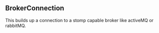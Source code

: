 BrokerConnection
----------------

This builds up a connection to a stomp capable broker like activeMQ or rabbitMQ.

